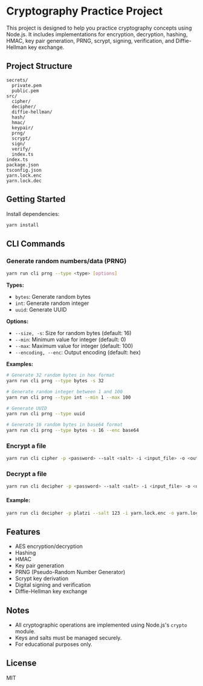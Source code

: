 # Cryptography Practice Project

This project is designed to help you practice cryptography concepts using Node.js. It includes implementations for encryption, decryption, hashing, HMAC, key pair generation, PRNG, scrypt, signing, verification, and Diffie-Hellman key exchange.

## Project Structure

```
secrets/
  private.pem
  public.pem
src/
  cipher/
  decipher/
  diffie-hellman/
  hash/
  hmac/
  keypair/
  prng/
  scrypt/
  sign/
  verify/
  index.ts
index.ts
package.json
tsconfig.json
yarn.lock.enc
yarn.lock.dec
```

## Getting Started

Install dependencies:
```bash
yarn install
```

## CLI Commands

### Generate random numbers/data (PRNG)
```bash
yarn run cli prng --type <type> [options]
```

**Types:**
- `bytes`: Generate random bytes
- `int`: Generate random integer
- `uuid`: Generate UUID

**Options:**
- `--size, -s`: Size for random bytes (default: 16)
- `--min`: Minimum value for integer (default: 0)  
- `--max`: Maximum value for integer (default: 100)
- `--encoding, --enc`: Output encoding (default: hex)

**Examples:**
```bash
# Generate 32 random bytes in hex format
yarn run cli prng --type bytes -s 32

# Generate random integer between 1 and 100
yarn run cli prng --type int --min 1 --max 100

# Generate UUID
yarn run cli prng --type uuid

# Generate 16 random bytes in base64 format
yarn run cli prng --type bytes -s 16 --enc base64
```

### Encrypt a file
```bash
yarn run cli cipher -p <password> --salt <salt> -i <input_file> -o <output_file>
```

### Decrypt a file
```bash
yarn run cli decipher -p <password> --salt <salt> -i <input_file> -o <output_file>
```

#### Example:
```bash
yarn run cli decipher -p platzi --salt 123 -i yarn.lock.enc -o yarn.lock.dec
```

## Features
- AES encryption/decryption
- Hashing
- HMAC
- Key pair generation
- PRNG (Pseudo-Random Number Generator)
- Scrypt key derivation
- Digital signing and verification
- Diffie-Hellman key exchange

## Notes
- All cryptographic operations are implemented using Node.js's `crypto` module.
- Keys and salts must be managed securely.
- For educational purposes only.

## License
MIT
